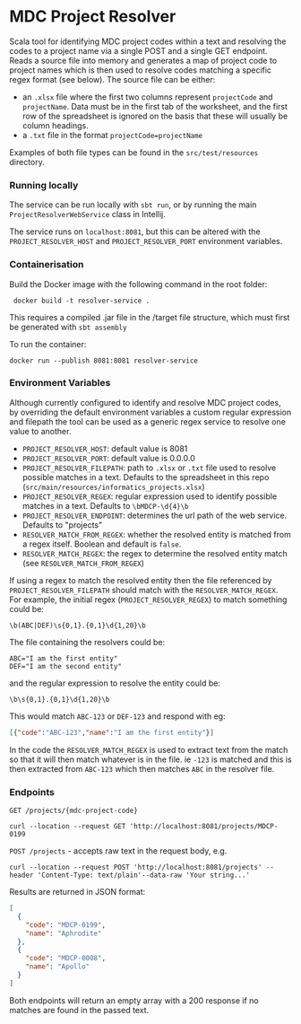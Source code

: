 # MDC Project Resolver

Scala tool for identifying MDC project codes within a text and resolving the codes to a project name via a single POST and a single GET endpoint.
Reads a source file into memory and generates a map of project code to project names which is then used to resolve codes matching a specific regex format (see below).  The source file can be either:
* an `.xlsx` file where the first two columns represent `projectCode` and `projectName`.  Data must be in the first tab of the worksheet, and the first row of the spreadsheet is ignored on the basis that these will usually be column headings. 
* a `.txt` file in the format `projectCode=projectName`

Examples of both file types can be found in the `src/test/resources` directory.

### Running locally

The service can be run locally with `sbt run`, or by running the main `ProjectResolverWebService` class in Intellij.

 The service runs on `localhost:8081`, but this can be altered with the `PROJECT_RESOLVER_HOST` and `PROJECT_RESOLVER_PORT` environment variables.

### Containerisation

Build the Docker image with the following command in the root folder:

``` docker build -t resolver-service .```

This requires a compiled .jar file in the /target file structure, which must first be generated with `sbt assembly`

To run the container:

`docker run --publish 8081:8081 resolver-service`


### Environment Variables

Although currently configured to identify and resolve MDC project codes, by overriding the default environment variables  a custom regular expression and filepath the tool can be used as a generic regex service to resolve one value to another.  

* `PROJECT_RESOLVER_HOST`: default value is 8081
* `PROJECT_RESOLVER_PORT`: default value is 0.0.0.0
* `PROJECT_RESOLVER_FILEPATH`: path to `.xlsx` or `.txt` file used to resolve possible matches in a text.  Defaults to the spreadsheet in this repo (`src/main/resources/informatics_projects.xlsx`) 
* `PROJECT_RESOLVER_REGEX`: regular expression used to identify possible matches in a text. Defaults to `\bMDCP-\d{4}\b`
* `PROJECT_RESOLVER_ENDPOINT`: determines the url path of the web service.  Defaults to "projects"
* `RESOLVER_MATCH_FROM_REGEX`: whether the resolved entity is matched from a regex itself. Boolean and default is `false`.
* `RESOLVER_MATCH_REGEX`: the regex to determine the resolved entity match (see `RESOLVER_MATCH_FROM_REGEX`)

If using a regex to match the resolved entity then the file referenced by `PROJECT_RESOLVER_FILEPATH` should match with the `RESOLVER_MATCH_REGEX`.  
For example, the initial regex (`PROJECT_RESOLVER_REGEX`) to match something could be:
```regexp
\b(ABC|DEF)\s{0,1}.{0,1}\d{1,20}\b
```
The file containing the resolvers could be:
```
ABC="I am the first entity"
DEF="I am the second entity"
```
and the regular expression to resolve the entity could be:
```regexp
\b\s{0,1}.{0,1}\d{1,20}\b
```
This would match `ABC-123` or `DEF-123` and respond with eg:

```json
[{"code":"ABC-123","name":"I am the first entity"}]
```

In the code the `RESOLVER_MATCH_REGEX` is used to extract text from the match so that it will then match whatever is in the file. ie `-123` is matched 
and this is then extracted from `ABC-123` which then matches `ABC` in the resolver file.

### Endpoints

`GET /projects/{mdc-project-code}`
```curl
curl --location --request GET 'http://localhost:8081/projects/MDCP-0199
```
`POST /projects` - accepts raw text in the request body, e.g.
```curl
curl --location --request POST 'http://localhost:8081/projects' --header 'Content-Type: text/plain'--data-raw 'Your string...'
```


Results are returned in JSON format:

```json
[
  {
    "code": "MDCP-0199",
    "name": "Aphrodite"
  },
  {
    "code": "MDCP-0008",
    "name": "Apollo"
  }
]
```

Both endpoints will return an empty array with a 200 response if no matches are found in the passed text.
